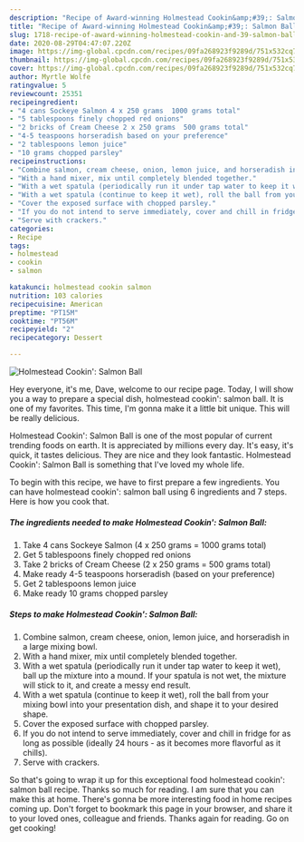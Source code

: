 ```yaml
---
description: "Recipe of Award-winning Holmestead Cookin&amp;#39;: Salmon Ball"
title: "Recipe of Award-winning Holmestead Cookin&amp;#39;: Salmon Ball"
slug: 1718-recipe-of-award-winning-holmestead-cookin-and-39-salmon-ball
date: 2020-08-29T04:47:07.220Z
image: https://img-global.cpcdn.com/recipes/09fa268923f9289d/751x532cq70/holmestead-cookin-salmon-ball-recipe-main-photo.jpg
thumbnail: https://img-global.cpcdn.com/recipes/09fa268923f9289d/751x532cq70/holmestead-cookin-salmon-ball-recipe-main-photo.jpg
cover: https://img-global.cpcdn.com/recipes/09fa268923f9289d/751x532cq70/holmestead-cookin-salmon-ball-recipe-main-photo.jpg
author: Myrtle Wolfe
ratingvalue: 5
reviewcount: 25351
recipeingredient:
- "4 cans Sockeye Salmon 4 x 250 grams  1000 grams total"
- "5 tablespoons finely chopped red onions"
- "2 bricks of Cream Cheese 2 x 250 grams  500 grams total"
- "4-5 teaspoons horseradish based on your preference"
- "2 tablespoons lemon juice"
- "10 grams chopped parsley"
recipeinstructions:
- "Combine salmon, cream cheese, onion, lemon juice, and horseradish in a large mixing bowl."
- "With a hand mixer, mix until completely blended together."
- "With a wet spatula (periodically run it under tap water to keep it wet), ball up the mixture into a mound. If your spatula is not wet, the mixture will stick to it, and create a messy end result."
- "With a wet spatula (continue to keep it wet), roll the ball from your mixing bowl into your presentation dish, and shape it to your desired shape."
- "Cover the exposed surface with chopped parsley."
- "If you do not intend to serve immediately, cover and chill in fridge for as long as possible (ideally 24 hours - as it becomes more flavorful as it chills)."
- "Serve with crackers."
categories:
- Recipe
tags:
- holmestead
- cookin
- salmon

katakunci: holmestead cookin salmon 
nutrition: 103 calories
recipecuisine: American
preptime: "PT15M"
cooktime: "PT56M"
recipeyield: "2"
recipecategory: Dessert

---
```



![Holmestead Cookin&#39;: Salmon Ball](https://img-global.cpcdn.com/recipes/09fa268923f9289d/751x532cq70/holmestead-cookin-salmon-ball-recipe-main-photo.jpg)

Hey everyone, it's me, Dave, welcome to our recipe page. Today, I will show you a way to prepare a special dish, holmestead cookin&#39;: salmon ball. It is one of my favorites. This time, I'm gonna make it a little bit unique. This will be really delicious.



Holmestead Cookin&#39;: Salmon Ball is one of the most popular of current trending foods on earth. It is appreciated by millions every day. It's easy, it's quick, it tastes delicious. They are nice and they look fantastic. Holmestead Cookin&#39;: Salmon Ball is something that I've loved my whole life.


To begin with this recipe, we have to first prepare a few ingredients. You can have holmestead cookin&#39;: salmon ball using 6 ingredients and 7 steps. Here is how you cook that.

<!--inarticleads1-->

##### The ingredients needed to make Holmestead Cookin&#39;: Salmon Ball:

1. Take 4 cans Sockeye Salmon (4 x 250 grams = 1000 grams total)
1. Get 5 tablespoons finely chopped red onions
1. Take 2 bricks of Cream Cheese (2 x 250 grams = 500 grams total)
1. Make ready 4-5 teaspoons horseradish (based on your preference)
1. Get 2 tablespoons lemon juice
1. Make ready 10 grams chopped parsley




<!--inarticleads2-->

##### Steps to make Holmestead Cookin&#39;: Salmon Ball:

1. Combine salmon, cream cheese, onion, lemon juice, and horseradish in a large mixing bowl.
1. With a hand mixer, mix until completely blended together.
1. With a wet spatula (periodically run it under tap water to keep it wet), ball up the mixture into a mound. If your spatula is not wet, the mixture will stick to it, and create a messy end result.
1. With a wet spatula (continue to keep it wet), roll the ball from your mixing bowl into your presentation dish, and shape it to your desired shape.
1. Cover the exposed surface with chopped parsley.
1. If you do not intend to serve immediately, cover and chill in fridge for as long as possible (ideally 24 hours - as it becomes more flavorful as it chills).
1. Serve with crackers.




So that's going to wrap it up for this exceptional food holmestead cookin&#39;: salmon ball recipe. Thanks so much for reading. I am sure that you can make this at home. There's gonna be more interesting food in home recipes coming up. Don't forget to bookmark this page in your browser, and share it to your loved ones, colleague and friends. Thanks again for reading. Go on get cooking!
